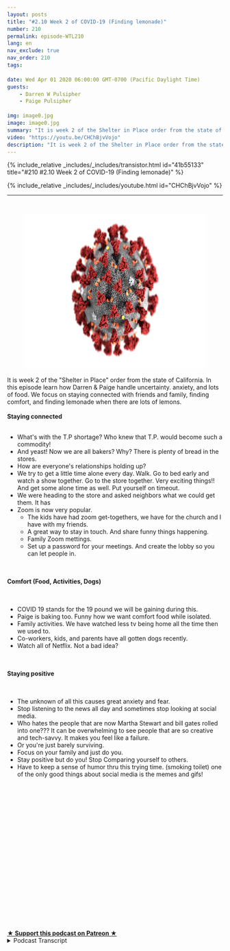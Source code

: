 ```yaml
---
layout: posts
title: "#2.10 Week 2 of COVID-19 (Finding lemonade)"
number: 210
permalink: episode-WTL210
lang: en
nav_exclude: true
nav_order: 210
tags:

date: Wed Apr 01 2020 06:00:00 GMT-0700 (Pacific Daylight Time)
guests:
    - Darren W Pulsipher
    - Paige Pulsipher

img: image0.jpg
image: image0.jpg
summary: "It is week 2 of the Shelter in Place order from the state of California. In this episode learn how Darren & Paige handle uncertainty. anxiety, and lots of food. We focus on staying connected with friends and family, finding comfort, and finding lemonade when there are lots of lemons."
video: "https://youtu.be/CHChBjvVojo"
description: "It is week 2 of the Shelter in Place order from the state of California. In this episode learn how Darren & Paige handle uncertainty. anxiety, and lots of food. We focus on staying connected with friends and family, finding comfort, and finding lemonade when there are lots of lemons."
---
```


<div>
{% include_relative _includes/_includes/transistor.html id="41b55133" title="#210 #2.10 Week 2 of COVID-19 (Finding lemonade)" %}

{% include_relative _includes/_includes/youtube.html id="CHChBjvVojo" %}
</div>

---

<html><head></head><body><div><br><figure data-trix-attachment="{&quot;contentType&quot;:&quot;image&quot;,&quot;height&quot;:360,&quot;url&quot;:&quot;https://www.statnews.com/wp-content/uploads/2020/02/Coronavirus-CDC.jpg&quot;,&quot;width&quot;:640}" data-trix-content-type="image" class="attachment attachment--preview"><img src="./image0.jpg" width="640" height="360"><figcaption class="attachment__caption"></figcaption></figure></div><div>It is week 2 of the "Shelter in Place" order from the state of California. In this episode learn how Darren &amp; Paige handle uncertainty. anxiety, and lots of food. We focus on staying connected with friends and family, finding comfort, and finding lemonade when there are lots of lemons.</div><div><strong><br>Staying connected<br></strong><br></div><ul><li>What's with the T.P shortage? Who knew that T.P. would become such a commodity!</li><li>And yeast! Now we are all bakers? Why? There is plenty of bread in the stores.</li><li>How are everyone's relationships holding up?&nbsp;</li><li>We try to get a little time alone every day. Walk. Go to bed early and watch a show together. Go to the store together. Very exciting things!! And get some alone time as well. Put yourself on timeout.&nbsp;</li><li>We were heading to the store and asked neighbors what we could get them. It has</li><li>Zoom is now very popular.&nbsp;<ul><li>The kids have had zoom get-togethers, we have for the church and I have with my friends.&nbsp;</li><li>A great way to stay in touch. And share funny things happening.</li><li>Family Zoom mettings.</li><li>Set up a password for your meetings. And create the lobby so you can let people in.</li></ul></li></ul><div><br></div><div><strong><br>Comfort (Food, Activities, Dogs)<br></strong><br></div><div><br></div><ul><li>COVID 19 stands for the 19 pound we will be gaining during this.</li><li>Paige is baking too. Funny how we want comfort food while isolated.</li><li>Family activities. We have watched less tv being home all the time then we used to.</li><li>Co-workers, kids, and parents have all gotten dogs recently.</li><li>Watch all of Netflix. Not a bad idea?</li></ul><div><br></div><div><strong><br>Staying positive<br></strong><br></div><div><br></div><ul><li>The unknown of all this causes great anxiety and fear.&nbsp;</li><li>Stop listening to the news all day and sometimes stop looking at social media.&nbsp;</li><li>Who hates the people that are now Martha Stewart and bill gates rolled into one??? It can be overwhelming to see people that are so creative and tech-savvy. It makes you feel like a failure.</li><li>Or you're just barely surviving.&nbsp;</li><li>Focus on your family and just do you.&nbsp;</li><li>Stay positive but do you! Stop Comparing yourself to others.</li><li>Have to keep a sense of humor thru this trying time. (smoking toilet) one of the only good things about social media is the memes and gifs!</li></ul><div><br></div><div><br></div><div><br></div><div><br></div><div><br></div><div><br></div><div><br></div><div><br></div><div><br></div><div><br></div><div><br></div><div><br></div><div><br></div><div><br></div><div><br></div><div><br></div><div><br></div><div><br></div><div><br><br></div>
<strong>
  <a href="https://www.patreon.com/wheresthelemonade" target="_donate" rel="payment" title="★ Support this podcast on Patreon ★">★ Support this podcast on Patreon ★</a>
</strong></body></html>

<details>
<summary> Podcast Transcript </summary>

<p></p>

</details>
